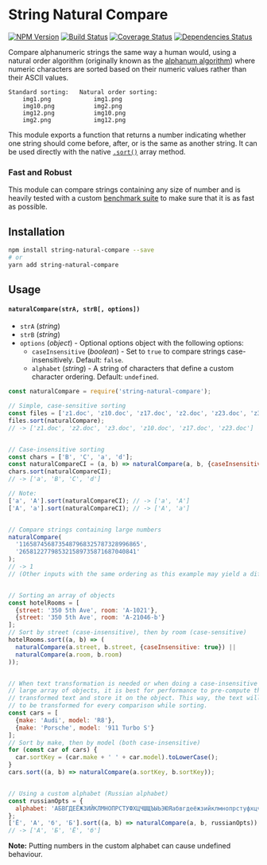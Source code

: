 # String Natural Compare

[![NPM Version](https://img.shields.io/npm/v/string-natural-compare.svg)](https://www.npmjs.com/package/string-natural-compare)
[![Build Status](https://travis-ci.org/nwoltman/string-natural-compare.svg?branch=master)](https://travis-ci.org/nwoltman/string-natural-compare)
[![Coverage Status](https://coveralls.io/repos/nwoltman/string-natural-compare/badge.svg?branch=master)](https://coveralls.io/r/nwoltman/string-natural-compare?branch=master)
[![Dependencies Status](https://img.shields.io/david/nwoltman/string-natural-compare)](https://david-dm.org/nwoltman/string-natural-compare)

Compare alphanumeric strings the same way a human would, using a natural order algorithm (originally known as
the [alphanum algorithm](http://davekoelle.com/alphanum.html)) where numeric characters are sorted based on their
numeric values rather than their ASCII values.

```
Standard sorting:   Natural order sorting:
    img1.png            img1.png
    img10.png           img2.png
    img12.png           img10.png
    img2.png            img12.png
```

This module exports a function that returns a number indicating whether one string should come before, after, or is the
same as another string.
It can be used directly with the
native [`.sort()`](https://developer.mozilla.org/en-US/docs/Web/JavaScript/Reference/Global_Objects/Array/sort) array
method.

### Fast and Robust

This module can compare strings containing any size of number and is heavily tested with a
custom [benchmark suite](https://github.com/nwoltman/string-natural-compare/tree/master/benchmark) to make sure that it
is as fast as possible.

## Installation

```sh
npm install string-natural-compare --save
# or
yarn add string-natural-compare
```

## Usage

#### `naturalCompare(strA, strB[, options])`

+ `strA` (_string_)
+ `strB` (_string_)
+ `options` (_object_) - Optional options object with the following options:
    + `caseInsensitive` (_boolean_) - Set to `true` to compare strings case-insensitively. Default: `false`.
    + `alphabet` (_string_) - A string of characters that define a custom character ordering. Default: `undefined`.

```js
const naturalCompare = require('string-natural-compare');

// Simple, case-sensitive sorting
const files = ['z1.doc', 'z10.doc', 'z17.doc', 'z2.doc', 'z23.doc', 'z3.doc'];
files.sort(naturalCompare);
// -> ['z1.doc', 'z2.doc', 'z3.doc', 'z10.doc', 'z17.doc', 'z23.doc']


// Case-insensitive sorting
const chars = ['B', 'C', 'a', 'd'];
const naturalCompareCI = (a, b) => naturalCompare(a, b, {caseInsensitive: true});
chars.sort(naturalCompareCI);
// -> ['a', 'B', 'C', 'd']

// Note:
['a', 'A'].sort(naturalCompareCI); // -> ['a', 'A']
['A', 'a'].sort(naturalCompareCI); // -> ['A', 'a']


// Compare strings containing large numbers
naturalCompare(
  '1165874568735487968325787328996865',
  '265812277985321589735871687040841'
);
// -> 1
// (Other inputs with the same ordering as this example may yield a different number > 0)


// Sorting an array of objects
const hotelRooms = [
  {street: '350 5th Ave', room: 'A-1021'},
  {street: '350 5th Ave', room: 'A-21046-b'}
];
// Sort by street (case-insensitive), then by room (case-sensitive)
hotelRooms.sort((a, b) => (
  naturalCompare(a.street, b.street, {caseInsensitive: true}) ||
  naturalCompare(a.room, b.room)
));


// When text transformation is needed or when doing a case-insensitive sort on a
// large array of objects, it is best for performance to pre-compute the
// transformed text and store it on the object. This way, the text will not need
// to be transformed for every comparison while sorting.
const cars = [
  {make: 'Audi', model: 'R8'},
  {make: 'Porsche', model: '911 Turbo S'}
];
// Sort by make, then by model (both case-insensitive)
for (const car of cars) {
  car.sortKey = (car.make + ' ' + car.model).toLowerCase();
}
cars.sort((a, b) => naturalCompare(a.sortKey, b.sortKey));


// Using a custom alphabet (Russian alphabet)
const russianOpts = {
  alphabet: 'АБВГДЕЁЖЗИЙКЛМНОПРСТУФХЦЧШЩЪЫЬЭЮЯабвгдеёжзийклмнопрстуфхцчшщъыьэюя',
};
['Ё', 'А', 'б', 'Б'].sort((a, b) => naturalCompare(a, b, russianOpts));
// -> ['А', 'Б', 'Ё', 'б']
```

**Note:** Putting numbers in the custom alphabet can cause undefined behaviour.

